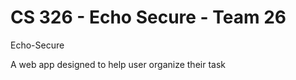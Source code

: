# CS 326 - Echo Secure - Team 26

Echo-Secure


A web app designed to help user organize their task 
